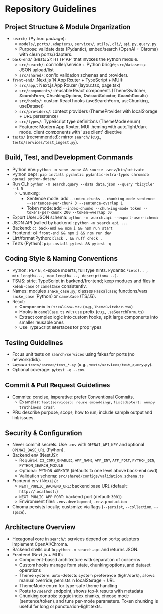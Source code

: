 # Repository Guidelines

## Project Structure & Module Organization
- `search/` (Python package):
  - `models/`, `ports/`, `adapters/`, `services/`, `utils/`, `cli/`, `api.py`, `query.py`
  - Purpose: validate data (Pydantic), embed/search (OpenAI + Chroma) with clean ports/adapters.
- `back-end/` (NestJS): HTTP API that invokes the Python module.
  - `src/search/`: controller/service + Python bridge; `src/datasets/`: JSON upload/list.
  - `src/shared/`: config validation schemas and providers.
- `front-end/` (Next.js 14 App Router + TypeScript + MUI):
  - `src/app/`: Next.js App Router (layout.tsx, page.tsx)
  - `src/components/`: reusable React components (ThemeSwitcher, SearchForm, ChunkingOptions, DatasetSelector, SearchResults)
  - `src/hooks/`: custom React hooks (useSearchForm, useChunking, useDataset)
  - `src/providers/`: context providers (ThemeProvider with localStorage + URL persistence)
  - `src/types/`: TypeScript type definitions (ThemeMode enum)
  - Features: Modern App Router, MUI theming with auto/light/dark mode, client components with 'use client' directive
- `tests/` (recommended): mirror `search/` (e.g., `tests/services/test_ingest.py`).

## Build, Test, and Development Commands
- Python env: `python -m venv .venv && source .venv/bin/activate`
- Python deps: `pip install pydantic pydantic-extra-types chromadb openai python-dotenv`
- Run CLI: `python -m search.query --data data.json --query "bicycle" --k 5`
  - Chunking:
    - Sentence mode: add `--index-chunks --chunking-mode sentence --sentences-per-chunk 3 --sentence-overlap 1`
    - Token mode: add `--index-chunks --chunking-mode token --tokens-per-chunk 200 --token-overlap 50`
- Export User JSON schema: `python -m search.api --export-user-schema`
- JSON API (called by backend): `python -m search.api ...`
- Backend: `cd back-end && npm i && npm run start`
- Frontend: `cd front-end && npm i && npm run dev`
- Lint/format Python: `black . && ruff check .`
- Tests (Python): `pip install pytest && pytest -q`

## Coding Style & Naming Conventions
- Python: PEP 8, 4-space indents, full type hints. Pydantic `Field(..., min_length=..., max_length=..., description=...)`.
- TS/JS: strict TypeScript in backend/frontend; keep modules and files in `kebab-case` or `camelCase` consistently.
- Names: modules `snake_case.py`; classes `PascalCase`; functions/vars `snake_case` (Python) or `camelCase` (TS/JS).
- React:
  - Components in `PascalCase.tsx` (e.g., `ThemeSwitcher.tsx`)
  - Hooks in `camelCase.ts` with `use` prefix (e.g., `useSearchForm.ts`)
  - Extract complex logic into custom hooks, split large components into smaller reusable ones
  - Use TypeScript interfaces for prop types

## Testing Guidelines
- Focus unit tests on `search/services` using fakes for ports (no network/disk).
- Layout: `tests/<area>/test_*.py` (e.g., `tests/services/test_query.py`).
- Optional coverage: `pytest -q --cov`.

## Commit & Pull Request Guidelines
- Commits: concise, imperative; prefer Conventional Commits.
  - Examples: `feat(services): reuse embeddings`, `fix(adapter): numpy truthiness crash`.
- PRs: describe purpose, scope, how to run; include sample output and link issues.

## Security & Configuration
- Never commit secrets. Use `.env` with `OPENAI_API_KEY` and optional `OPENAI_BASE_URL` (Python).
- Backend env (NestJS):
  - Required: `IS_CORS_ENABLED`, `APP_NAME`, `APP_ENV`, `APP_PORT`, `PYTHON_BIN`, `PYTHON_SEARCH_MODULE`
  - Optional: `PYTHON_WORKDIR` (defaults to one level above back-end cwd)
  - Validation schema: `src/shared/configs/validation.schema.ts`
- Frontend env (Next.js):
  - `NEXT_PUBLIC_BACKEND_URL`: backend base URL (default: `http://localhost:`)
  - `NEXT_PUBLIC_APP_PORT`: backend port (default: `3001`)
  - Environment files: `.env.development`, `.env.production`
- Chroma persists locally; customize via flags (`--persist`, `--collection`, `--space`).

## Architecture Overview
- Hexagonal core in `search/`: services depend on ports; adapters implement OpenAI/Chroma.
- Backend shells out to `python -m search.api` and returns JSON.
- Frontend (Next.js + MUI):
  - Component-based architecture with separation of concerns
  - Custom hooks manage form state, chunking options, and dataset operations
  - Theme system: auto-detects system preference (light/dark), allows manual override, persists in localStorage + URL
  - ThemeMode enum for type-safe theme handling
  - Posts to `/search` endpoint, shows top-k results with metadata
  - Chunking controls: toggle Index chunks, choose mode (sentence/token), and tune per-mode parameters. Token chunking is useful for long or punctuation-light texts.
